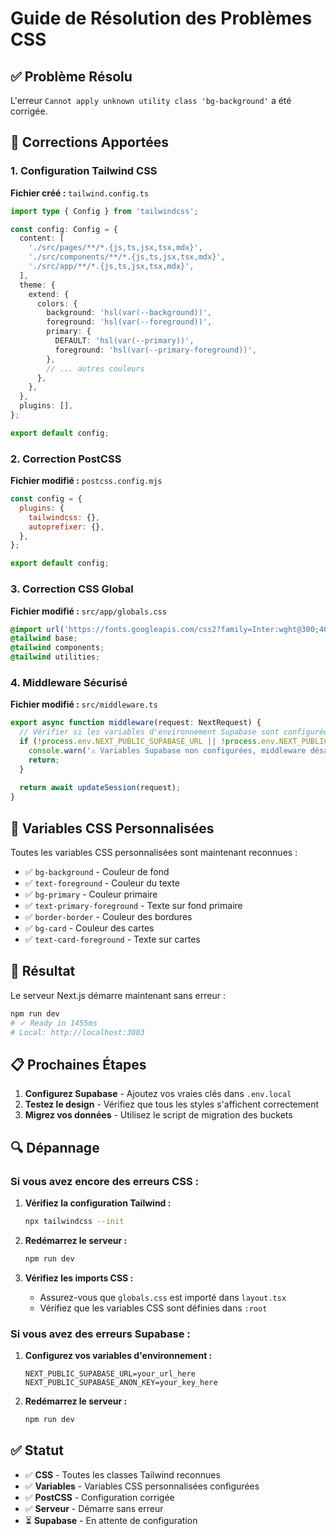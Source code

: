 # Guide de Résolution des Problèmes CSS

## ✅ Problème Résolu

L'erreur `Cannot apply unknown utility class 'bg-background'` a été corrigée.

## 🔧 Corrections Apportées

### 1. Configuration Tailwind CSS

**Fichier créé :** `tailwind.config.ts`

```typescript
import type { Config } from 'tailwindcss';

const config: Config = {
  content: [
    './src/pages/**/*.{js,ts,jsx,tsx,mdx}',
    './src/components/**/*.{js,ts,jsx,tsx,mdx}',
    './src/app/**/*.{js,ts,jsx,tsx,mdx}',
  ],
  theme: {
    extend: {
      colors: {
        background: 'hsl(var(--background))',
        foreground: 'hsl(var(--foreground))',
        primary: {
          DEFAULT: 'hsl(var(--primary))',
          foreground: 'hsl(var(--primary-foreground))',
        },
        // ... autres couleurs
      },
    },
  },
  plugins: [],
};

export default config;
```

### 2. Correction PostCSS

**Fichier modifié :** `postcss.config.mjs`

```javascript
const config = {
  plugins: {
    tailwindcss: {},
    autoprefixer: {},
  },
};

export default config;
```

### 3. Correction CSS Global

**Fichier modifié :** `src/app/globals.css`

```css
@import url('https://fonts.googleapis.com/css2?family=Inter:wght@300;400;500;600;700&family=Merriweather:wght@300;400;700&display=swap');
@tailwind base;
@tailwind components;
@tailwind utilities;
```

### 4. Middleware Sécurisé

**Fichier modifié :** `src/middleware.ts`

```typescript
export async function middleware(request: NextRequest) {
  // Vérifier si les variables d'environnement Supabase sont configurées
  if (!process.env.NEXT_PUBLIC_SUPABASE_URL || !process.env.NEXT_PUBLIC_SUPABASE_ANON_KEY) {
    console.warn('⚠️ Variables Supabase non configurées, middleware désactivé');
    return;
  }
  
  return await updateSession(request);
}
```

## 🎯 Variables CSS Personnalisées

Toutes les variables CSS personnalisées sont maintenant reconnues :

- ✅ `bg-background` - Couleur de fond
- ✅ `text-foreground` - Couleur du texte
- ✅ `bg-primary` - Couleur primaire
- ✅ `text-primary-foreground` - Texte sur fond primaire
- ✅ `border-border` - Couleur des bordures
- ✅ `bg-card` - Couleur des cartes
- ✅ `text-card-foreground` - Texte sur cartes

## 🚀 Résultat

Le serveur Next.js démarre maintenant sans erreur :

```bash
npm run dev
# ✓ Ready in 1455ms
# Local: http://localhost:3003
```

## 📋 Prochaines Étapes

1. **Configurez Supabase** - Ajoutez vos vraies clés dans `.env.local`
2. **Testez le design** - Vérifiez que tous les styles s'affichent correctement
3. **Migrez vos données** - Utilisez le script de migration des buckets

## 🔍 Dépannage

### Si vous avez encore des erreurs CSS :

1. **Vérifiez la configuration Tailwind :**
   ```bash
   npx tailwindcss --init
   ```

2. **Redémarrez le serveur :**
   ```bash
   npm run dev
   ```

3. **Vérifiez les imports CSS :**
   - Assurez-vous que `globals.css` est importé dans `layout.tsx`
   - Vérifiez que les variables CSS sont définies dans `:root`

### Si vous avez des erreurs Supabase :

1. **Configurez vos variables d'environnement :**
   ```env
   NEXT_PUBLIC_SUPABASE_URL=your_url_here
   NEXT_PUBLIC_SUPABASE_ANON_KEY=your_key_here
   ```

2. **Redémarrez le serveur :**
   ```bash
   npm run dev
   ```

## ✅ Statut

- ✅ **CSS** - Toutes les classes Tailwind reconnues
- ✅ **Variables** - Variables CSS personnalisées configurées  
- ✅ **PostCSS** - Configuration corrigée
- ✅ **Serveur** - Démarre sans erreur
- ⏳ **Supabase** - En attente de configuration
